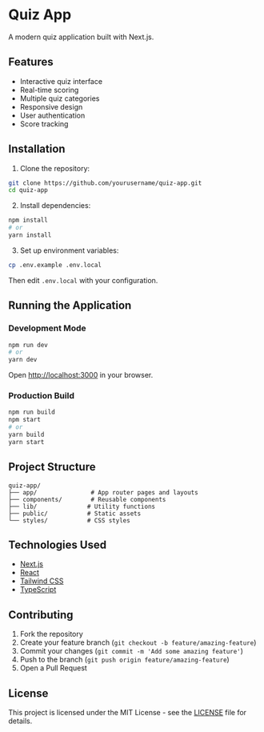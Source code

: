 # Quiz App

A modern quiz application built with Next.js.

## Features

-  Interactive quiz interface
-  Real-time scoring
-  Multiple quiz categories
-  Responsive design
-  User authentication
-  Score tracking

## Installation

1. Clone the repository:

```bash
git clone https://github.com/yourusername/quiz-app.git
cd quiz-app
```

2. Install dependencies:

```bash
npm install
# or
yarn install
```

3. Set up environment variables:

```bash
cp .env.example .env.local
```

Then edit `.env.local` with your configuration.

## Running the Application

### Development Mode

```bash
npm run dev
# or
yarn dev
```

Open [http://localhost:3000](http://localhost:3000) in your browser.

### Production Build

```bash
npm run build
npm start
# or
yarn build
yarn start
```

## Project Structure

```
quiz-app/
├── app/               # App router pages and layouts
├── components/        # Reusable components
├── lib/              # Utility functions
├── public/           # Static assets
└── styles/           # CSS styles
```

## Technologies Used

-  [Next.js](https://nextjs.org/)
-  [React](https://reactjs.org/)
-  [Tailwind CSS](https://tailwindcss.com/)
-  [TypeScript](https://www.typescriptlang.org/)

## Contributing

1. Fork the repository
2. Create your feature branch (`git checkout -b feature/amazing-feature`)
3. Commit your changes (`git commit -m 'Add some amazing feature'`)
4. Push to the branch (`git push origin feature/amazing-feature`)
5. Open a Pull Request

## License

This project is licensed under the MIT License - see the [LICENSE](LICENSE) file for details.
